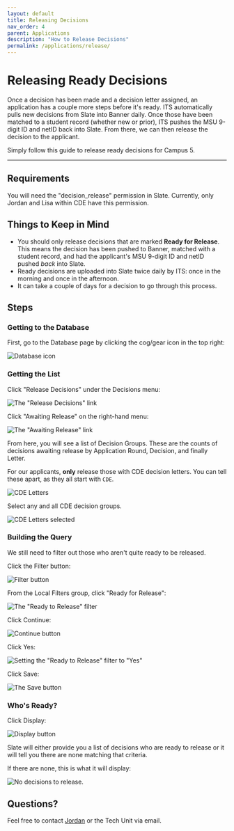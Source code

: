 ```yaml
---
layout: default
title: Releasing Decisions
nav_order: 4
parent: Applications
description: "How to Release Decisions"
permalink: /applications/release/
---
```


# Releasing Ready Decisions
Once a decision has been made and a decision letter assigned, an application has a couple more steps before it's ready.  ITS automatically pulls new decisions from Slate into Banner daily.  Once those have been matched to a student record (whether new or prior), ITS pushes the MSU 9-digit ID and netID back into Slate.  From there, we can then release the decision to the applicant.  

Simply follow this guide to release ready decisions for Campus 5.

---

## Requirements
You will need the "decision_release" permission in Slate. Currently, only Jordan and Lisa within CDE have this permission.

## Things to Keep in Mind
* You should only release decisions that are marked **Ready for Release**.  This means the decision has been pushed to Banner, matched with a student record, and had the applicant's MSU 9-digit ID and netID pushed *back* into Slate.
* Ready decisions are uploaded into Slate twice daily by ITS: once in the morning and once in the afternoon.
* It can take a couple of days for a decision to go through this process.

## Steps

### Getting to the Database
First, go to the Database page by clicking the cog/gear icon in the top right:

![Database icon]({{site.url}}{{site.baseurl}}/assets/images/applications/release/database.png)

### Getting the List
Click "Release Decisions" under the Decisions menu:

![The "Release Decisions" link]({{site.url}}{{site.baseurl}}/assets/images/applications/release/release_decisions.png)

Click "Awaiting Release" on the right-hand menu:

![The "Awaiting Release" link]({{site.url}}{{site.baseurl}}/assets/images/applications/release/awaiting_release.png)

From here, you will see a list of Decision Groups.  These are the counts of decisions awaiting release by Application Round, Decision, and finally Letter.

For our applicants, **only** release those with CDE decision letters.  You can tell these apart, as they all start with `CDE`.

![CDE Letters]({{site.url}}{{site.baseurl}}/assets/images/applications/release/cde_letters.png)

Select any and all CDE decision groups.

![CDE Letters selected]({{site.url}}{{site.baseurl}}/assets/images/applications/release/cde_selected.png)

### Building the Query
We still need to filter out those who aren't quite ready to be released.

Click the Filter button:

![Filter button]({{site.url}}{{site.baseurl}}/assets/images/applications/release/filter.png)

From the Local Filters group, click "Ready for Release":

![The "Ready to Release" filter]({{site.url}}{{site.baseurl}}/assets/images/applications/release/ready_to_release.png)

Click Continue:

![Continue button]({{site.url}}{{site.baseurl}}/assets/images/applications/release/continue.png)

Click Yes:

![Setting the "Ready to Release" filter to "Yes"]({{site.url}}{{site.baseurl}}/assets/images/applications/release/yes.png)

Click Save:

![The Save button]({{site.url}}{{site.baseurl}}/assets/images/applications/release/save.png)

### Who's Ready?
Click Display:

![Display button]({{site.url}}{{site.baseurl}}/assets/images/applications/release/display.png)

Slate will either provide you a list of decisions who are ready to release or it will tell you there are none matching that criteria.

If there are none, this is what it will display:

![No decisions to release.]({{site.url}}{{site.baseurl}}/assets/images/applications/release/no_decisions.png)

## Questions?
Feel free to contact [Jordan](mailto:jordan.scruggs@msstate.edu) or the Tech Unit via email.